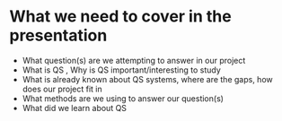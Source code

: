 # What we need to cover in the presentation

- What question(s)  are we attempting to answer in our project
- What is QS , Why is QS important/interesting to study
- What is already known about QS systems, where are the gaps, how does our project fit in
- What methods are we using to answer our question(s)
- What did we learn about QS
